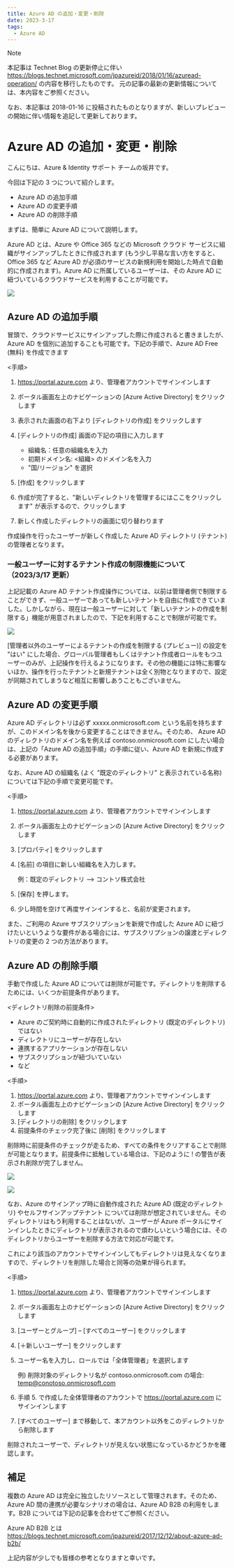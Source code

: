 ```yaml
---
title: Azure AD の追加・変更・削除
date: 2023-3-17
tags:
  - Azure AD
---
```


> [!NOTE]
> 本記事は Technet Blog の更新停止に伴い https://blogs.technet.microsoft.com/jpazureid/2018/01/16/azuread-operation/ の内容を移行したものです。
> 元の記事の最新の更新情報については、本内容をご参照ください。
> 
> なお、本記事は 2018-01-16 に投稿されたものとなりますが、新しいプレビューの開始に伴い情報を追記して更新しております。

# Azure AD の追加・変更・削除

こんにちは、Azure & Identity サポート チームの坂井です。

今回は下記の 3 つについて紹介します。

- Azure AD の追加手順
- Azure AD の変更手順
- Azure AD の削除手順

まずは、簡単に Azure AD について説明します。

Azure AD とは、Azure や Office 365 などの Microsoft クラウド サービスに組織がサインアップしたときに作成されます (もう少し平易な言い方をすると、 Office 365 など Azure AD が必須のサービスの新規利用を開始した時点で自動的に作成されます)。Azure AD に所属しているユーザーは、その Azure AD に紐づいているクラウドサービスを利用することが可能です。

![](./add-modify-delete-directory/user-access-o365-subscription.png)

## Azure AD の追加手順

冒頭で、クラウドサービスにサインアップした際に作成されると書きましたが、Azure AD を個別に追加することも可能です。下記の手順で、Azure AD Free (無料) を作成できます

<手順>

1. https://portal.azure.com より、管理者アカウントでサインインします
2. ポータル画面左上のナビゲーションの [Azure Active Directory] をクリックします
3. 表示された画面の右下より  [ディレクトリの作成] をクリックします
4. [ディレクトリの作成] 画面の下記の項目に入力します

    - 組織名：任意の組織名を入力
    - 初期ドメイン名: <組織> のドメイン名を入力
    - "国/リージョン" を選択

5. [作成] をクリックします
6. 作成が完了すると、"新しいディレクトリを管理するにはここをクリックします" が表示するので、クリックします
7. 新しく作成したディレクトリの画面に切り替わります

作成操作を行ったユーザーが新しく作成した Azure AD ディレクトリ (テナント) の管理者となります。

### 一般ユーザーに対するテナント作成の制限機能について（2023/3/17 更新）
上記記載の Azure AD テナント作成操作については、以前は管理者側で制限することができず、一般ユーザーであっても新しいテナントを自由に作成できていました。しかしながら、現在は一般ユーザーに対して「新しいテナントの作成を制限する」機能が用意されましたので、下記を利用することで制限が可能です。

![](./add-modify-delete-directory/tenantcreation.png)


[管理者以外のユーザーによるテナントの作成を制限する (プレビュー)] の設定を "はい" にした場合、グローバル管理者もしくはテナント作成者ロールをもつユーザーのみが、上記操作を行えるようになります。その他の機能には特に影響ないほか、操作を行ったテナントと新規テナントは全く別物となりますので、設定が同期されてしまうなど相互に影響しあうこともございません。

## Azure AD の変更手順

Azure AD ディレクトリは必ず xxxxx.onmicrosoft.com という名前を持ちますが、このドメイン名を後から変更することはできません。そのため、 Azure AD のディレクトリのドメイン名を例えば contoso.onmicrosoft.com にしたい場合は、上記の「Azure AD の追加手順」の手順に従い、Azure AD を新規に作成する必要があります。

なお、Azure AD の組織名 (よく ”既定のディレクトリ” と表示されている名称) については下記の手順で変更可能です。

<手順>

1. https://portal.azure.com より、管理者アカウントでサインインします
2. ポータル画面左上のナビゲーションの [Azure Active Directory] をクリックします
3. [プロパティ] をクリックします
4. [名前] の項目に新しい組織名を入力します。

    例：既定のディレクトリ --> コントソ株式会社

5. [保存] を押します。
6. 少し時間を空けて再度サインインすると、名前が変更されます。

また、ご利用の Azure サブスクリプションを新規で作成した Azure AD に紐づけたいというような要件がある場合には、サブスクリプションの譲渡とディレクトリの変更の 2 つの方法があります。 

## Azure AD の削除手順

手動で作成した Azure AD については削除が可能です。ディレクトリを削除するためには、いくつか前提条件があります。

<ディレクトリ削除の前提条件>

- Azure のご契約時に自動的に作成されたディレクトリ (既定のディレクトリ) ではない
- ディレクトリにユーザーが存在しない
- 連携するアプリケーションが存在しない
- サブスクリプションが紐づいていない
- など

<手順>

1. https://portal.azure.com より、管理者アカウントでサインインします
2. ポータル画面左上のナビゲーションの [Azure Active Directory] をクリックします
3. [ディレクトリの削除] をクリックします
4. 前提条件のチェック完了後に [削除] をクリックします

削除時に前提条件のチェックが走るため、すべての条件をクリアすることで削除が可能となります。前提条件に抵触している場合は、下記のように ! の警告が表示され削除が完了しません。

![](./add-modify-delete-directory/new6.png)

![](./add-modify-delete-directory/new7.png)



なお、Azure のサインアップ時に自動作成された Azure AD  (既定のディレクトリ) やセルフサインアップテナント については削除が想定されていません。そのディレクトリはもう利用することはないが、ユーザーが Azure ポータルにサインインしたときにディレクトリが表示されるので煩わしいという場合には、そのディレクトリからユーザーを削除する方法で対応が可能です。

これにより該当のアカウントでサインインしてもディレクトリは見えなくなりますので、ディレクトリを削除した場合と同等の効果が得られます。

<手順>

1. https://portal.azure.com より、管理者アカウントでサインインします
2. ポータル画面左上のナビゲーションの [Azure Active Directory] をクリックします
3. [ユーザーとグループ] – [すべてのユーザー] をクリックします
4. [＋新しいユーザー] をクリックします
5. ユーザー名を入力し、ロールでは「全体管理者」を選択します

    例) 削除対象のディレクトリ名が contoso.onmicrosoft.com の場合: temp@conotoso.onmicrosoft.com

6. 手順 5. で作成した全体管理者のアカウントで https://portal.azure.com にサインインします
7. [すべてのユーザー] まで移動して、本アカウント以外をこのディレクトリから削除します

削除されたユーザーで、ディレクトリが見えない状態になっているかどうかを確認します。

## 補足

複数の Azure AD は完全に独立したリソースとして管理されます。そのため、Azure AD 間の連携が必要なシナリオの場合は、Azure AD B2B の利用をします。B2B については下記の記事を合わせてご参照ください。

Azure AD B2B とは  
https://blogs.technet.microsoft.com/jpazureid/2017/12/12/about-azure-ad-b2b/

上記内容が少しでも皆様の参考となりますと幸いです。

